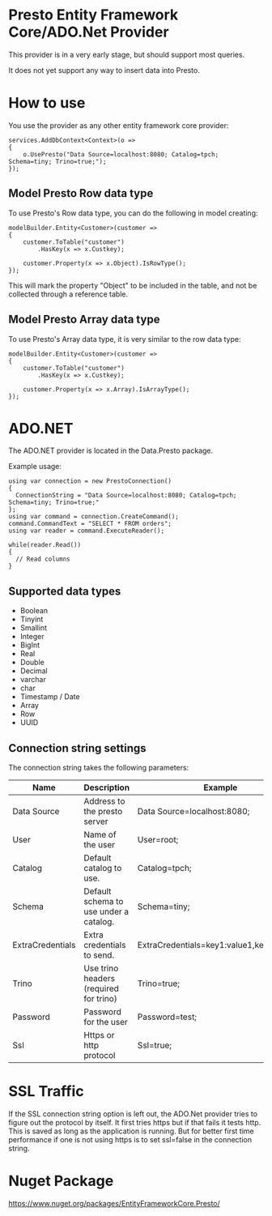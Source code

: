 # Presto Entity Framework Core/ADO.Net Provider

This provider is in a very early stage, but should support most queries.

It does not yet support any way to insert data into Presto.

# How to use

You use the provider as any other entity framework core provider:

```
services.AddDbContext<Context>(o =>
{
    o.UsePresto("Data Source=localhost:8080; Catalog=tpch; Schema=tiny; Trino=true;");
});
```

## Model Presto Row data type

To use Presto's Row data type, you can do the following in model creating:

```
modelBuilder.Entity<Customer>(customer =>
{
    customer.ToTable("customer")
        .HasKey(x => x.Custkey);

    customer.Property(x => x.Object).IsRowType();
});
```

This will mark the property "Object" to be included in the table, and not be collected through a reference table.

## Model Presto Array data type

To use Presto's Array data type, it is very similar to the row data type:

```
modelBuilder.Entity<Customer>(customer =>
{
    customer.ToTable("customer")
        .HasKey(x => x.Custkey);

    customer.Property(x => x.Array).IsArrayType();
});
```

# ADO.NET

The ADO.NET provider is located in the Data.Presto package.

Example usage:

```
using var connection = new PrestoConnection()
{
  ConnectionString = "Data Source=localhost:8080; Catalog=tpch; Schema=tiny; Trino=true;"
};
using var command = connection.CreateCommand();
command.CommandText = "SELECT * FROM orders";
using var reader = command.ExecuteReader();

while(reader.Read())
{
  // Read columns
}
```

## Supported data types

* Boolean
* Tinyint
* Smallint
* Integer
* BigInt
* Real
* Double
* Decimal
* varchar
* char
* Timestamp / Date
* Array
* Row
* UUID


## Connection string settings

The connection string takes the following parameters:

| Name             | Description                            | Example                                   |
| ---------------- | -------------------------------------- | ----------------------------------------- |
| Data Source      | Address to the presto server           | Data Source=localhost:8080;               |
| User             | Name of the user                       | User=root;                                |
| Catalog          | Default catalog to use.                | Catalog=tpch;                             |
| Schema           | Default schema to use under a catalog. | Schema=tiny;                              |
| ExtraCredentials | Extra credentials to send.             | ExtraCredentials=key1:value1,key2:value2; |
| Trino            | Use trino headers (required for trino) | Trino=true;                               |
| Password         | Password for the user                  | Password=test;                            |
| Ssl		       | Https or http protocol				 	| Ssl=true;									|			

# SSL Traffic

If the SSL connection string option is left out, the ADO.Net provider tries to figure out the protocol by itself.
It first tries https but if that fails it tests http. This is saved as long as the application is running.
But for better first time performance if one is not using https is to set ssl=false in the connection string.

# Nuget Package

https://www.nuget.org/packages/EntityFrameworkCore.Presto/
